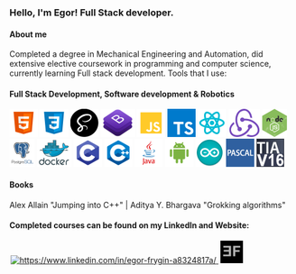 ### Hello, I'm Egor! Full Stack developer.
#### About me
Completed a degree in Mechanical Engineering and Automation, did extensive elective coursework in programming and computer science, currently learning Full stack development. Tools that I use:
#### Full Stack Development, Software development & Robotics
![HTML5](images/html.png)
![CSS3](images/css.png)
![SASS](images/sass.png)
![Bootstrap](images/bootstrap.png)
![JavaScript](images/js.png)
![TypeSctipt](images/ts.png)
![React.js](images/react.png)
![Redux.js](images/redux.png)
![Node.js](images/node.png)
![PostgreSQL](images/sql.png)
![Docker](images/docker.png)
![C](images/c.png)
![C++](images/cpp.png)
![Java](images/java.png)
![Android](images/android.png)
![Arduino](images/arduino.png)
![Pascal](images/pascal.png)
![TIA Portal](images/tiaportal.png)

#### Books
Alex Allain "Jumping into C++" | Aditya Y. Bhargava "Grokking algorithms"

#### Completed courses can be found on my LinkedIn and Website:
<p align="left">
    <a href="https://www.linkedin.com/in/egor-frygin-a8324817a/" target="_blank"  style = "padding:2px">
        <img height="40px" src="https://raw.githubusercontent.com/rahuldkjain/github-profile-readme-generator/master/src/images/icons/Social/linked-in-alt.svg" alt="https://www.linkedin.com/in/egor-frygin-a8324817a/"/>
    </a>
    <a href="https://homykaze.github.io/index.html" target="_blank" style = "padding:2px">
        <img src="images/logo.jpg" height="40px"/>
    </a>
</p>
